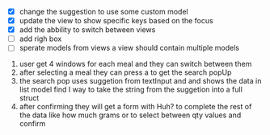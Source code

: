 - [x] change the suggestion to use some custom model
- [x] update the view to show specific keys based on the focus
- [x] add the abbility to switch between views
- [ ] add righ box
- [ ] sperate models from views a view should
        contain multiple models

1. user get 4 windows for each meal and they can switch between them
  1. after selecting a meal they can press a to get the search popUp
  2. the search pop uses suggetion from textInput and and shows the data in list model find I way to take the string from the suggetion into a full struct
  3. after confirming they will get a form with Huh? to complete the rest of the data like how much grams or to select between qty values and confirm

